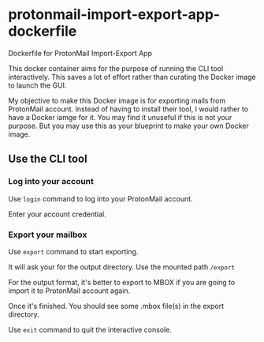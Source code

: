 # protonmail-import-export-app-dockerfile
Dockerfile for ProtonMail Import-Export App

This docker container aims for the purpose of running the CLI tool interactively. This saves a lot of effort rather than curating the Docker image to launch the GUI.

My objective to make this Docker image is for exporting mails from ProtonMail account. Instead of having to install their tool, I would rather to have a Docker iamge for it. You may find it unuseful if this is not your purpose. But you may use this as your blueprint to make your own Docker image.

## Use the CLI tool

### Log into your account

Use `login` command to log into your ProtonMail account.

Enter your account credential.

### Export your mailbox

Use `export` command to start exporting.

It will ask your for the output directory. Use the mounted path `/export`

For the output format, it's better to export to MBOX if you are going to import it to ProtonMail account again.

Once it's finished. You should see some .mbox file(s) in the export directory.

Use `exit` command to quit the interactive console.
